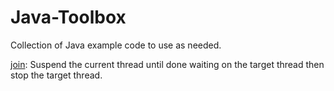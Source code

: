 # Java-Toolbox
Collection of Java example code to use as needed.

[join](https://github.com/jyoakum/Java-Toolbox/tree/master/join): Suspend the current thread until done waiting on the target thread then stop the target thread.
